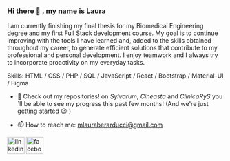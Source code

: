### Hi there 👋 , my name is Laura

I am currently finishing my final thesis for my Biomedical Engineering degree and
my first Full Stack development course. My goal is to continue improving with the tools I
have learned and, added to the skills obtained throughout my career, to generate efficient
solutions that contribute to my professional and personal development. I enjoy teamwork
and I always try to incorporate proactivity on my everyday tasks.

Skills: HTML / CSS / PHP / SQL / JavaScript / React / Bootstrap / Material-UI / Figma

- 🔭 Check out my repositories! on *Sylvarum*, *Cineasta* and *ClinicaRyS* you´ll be able to see my progress this past few months! (And we're just getting started 😉 )
 
- 📫 How to reach me: mlauraberarducci@gmail.com 


[<img src='https://cdn.jsdelivr.net/npm/simple-icons@3.0.1/icons/linkedin.svg' alt='linkedin' height='40'>](https://www.linkedin.com/in/ing-laurab/)  [<img src='https://cdn.jsdelivr.net/npm/simple-icons@3.0.1/icons/facebook.svg' alt='facebook' height='40'>](https://www.facebook.com/MLauraBerarducci)  

